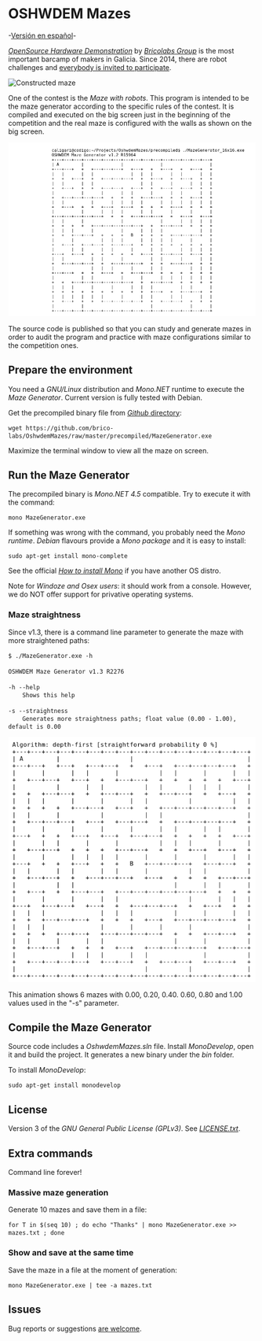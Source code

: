 # OSHWDEM Mazes

-[Versión en español](README.es.md)-

[_OpenSource Hardware Demonstration_][OSH01] by [_Bricolabs Group_][BRI01] is the most important barcamp of makers in Galicia. Since 2014, there are robot challenges and [everybody is invited to participate][CON01].

![Constructed maze](img/maze.png)

One of the contest is the _Maze with robots_. This program is intended to be the maze generator according to the specific rules of the contest. It is compiled and executed on the big screen just in the beginning of the competition and the real maze is configured with the walls as shown on the big screen.

![Executing Maze Generator](img/console.png)

The source code is published so that you can study and generate mazes in order to audit the program and practice with maze configurations similar to the competition ones.


## Prepare the environment

You need a _GNU/Linux_ distribution and _Mono.NET_ runtime to execute the _Maze Generator_. Current version is fully tested with Debian.

Get the precompiled binary file from [_Github_ directory][PRE01]:

    wget https://github.com/brico-labs/OshwdemMazes/raw/master/precompiled/MazeGenerator.exe

Maximize the terminal window to view all the maze on screen.



## Run the Maze Generator

The precompiled binary is _Mono.NET 4.5_ compatible. Try to execute it with the command:

    mono MazeGenerator.exe

If something was wrong with the command, you probably need the _Mono runtime_. _Debian_ flavours provide a _Mono package_ and it is easy to install:

    sudo apt-get install mono-complete

See the official [_How to install Mono_][MON01] if you have another OS distro.

Note for _Windoze and Osex users_: it should work from a console. However, we do NOT offer support for privative operating systems.


### Maze straightness

Since v1.3, there is a command line parameter to generate the maze with more straightened paths:

```
$ ./MazeGenerator.exe -h

OSHWDEM Maze Generator v1.3 R2276

-h --help
    Shows this help

-s --straightness
    Generates more straightness paths; float value (0.00 - 1.00), default is 0.00
```

![Maze straightness 0%-100%](img/maze_straightness.gif)

This animation shows 6 mazes with 0.00, 0.20, 0.40. 0.60, 0.80 and 1.00 values used in the "-s" parameter.




## Compile the Maze Generator

Source code includes a _OshwdemMazes.sln_ file. Install _MonoDevelop_, open it and build the project. It generates a new binary under the _bin_ folder.

To install _MonoDevelop_:

    sudo apt-get install monodevelop



## License

Version 3 of the _GNU General Public License (GPLv3)_. See [_LICENSE.txt_](LICENSE.txt).



## Extra commands

Command line forever!


### Massive maze generation

Generate 10 mazes and save them in a file:

    for T in $(seq 10) ; do echo "Thanks" | mono MazeGenerator.exe >> mazes.txt ; done


### Show and save at the same time

Save the maze in a file at the moment of generation:

    mono MazeGenerator.exe | tee -a mazes.txt



## Issues

Bug reports or suggestions [are welcome][ISS01].





[BRI01]: http://bricolabs.cc/
[CON01]: http://oshwdem.org/concursos/
[ISS01]: https://github.com/rafacouto/OshwdemMazes/issues
[MON01]: http://www.mono-project.com/docs/getting-started/install/linux/
[OSH01]: http://oshwdem.org/
[PRE01]: https://github.com/rafacouto/OshwdemMazes/tree/master/precompiled


